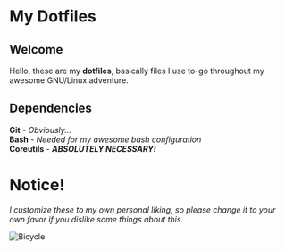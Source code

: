 # My Dotfiles

## Welcome
Hello, these are my **dotfiles**, basically files I use to-go throughout my awesome GNU/Linux adventure.

## Dependencies
**Git** - _Obviously..._<br />
**Bash** - _Needed for my awesome bash configuration_<br />
**Coreutils** - **_ABSOLUTELY NECESSARY!_**<br />

# Notice!
_I customize these to my own personal liking, so please change it to your own favor if you dislike some things about this._

![Bicycle](url "https://images.unsplash.com/photo-1651605095390-5e416e8fa863?ixlib=rb1.2.1&ixid=MnwxMjA3fDB8MHxwaG90by1wYWdlfHx8fGVufDB8fHx8&auto=format&fit=crop&w=687&q=80")
